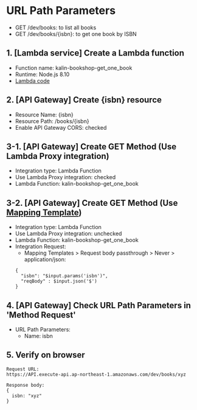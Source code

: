 # URL Path Parameters

- GET /dev/books: to list all books
- GET /dev/books/{isbn}: to get one book by ISBN

## 1. [Lambda service] Create a Lambda function

- Function name: kalin-bookshop-get_one_book
- Runtime: Node.js 8.10
- [Lambda code](lambda/kalin-bookshop-get_one_book/index.js)

## 2. [API Gateway] Create {isbn} resource

- Resource Name: {isbn}
- Resource Path: /books/{isbn}
- Enable API Gateway CORS: checked

## 3-1. [API Gateway] Create GET Method (Use Lambda Proxy integration)

- Integration type: Lambda Function
- Use Lambda Proxy integration: checked
- Lambda Function: kalin-bookshop-get_one_book

## 3-2. [API Gateway] Create GET Method (Use [Mapping Template](https://docs.aws.amazon.com/apigateway/latest/developerguide/api-gateway-mapping-template-reference.html))

- Integration type: Lambda Function
- Use Lambda Proxy integration: unchecked
- Lambda Function: kalin-bookshop-get_one_book
- Integration Request:
  - Mapping Templates > Request body passthrough > Never > application/json:
  ```
  {
    "isbn": "$input.params('isbn')",
    "reqBody" : $input.json('$')
  }
  ```

## 4. [API Gateway] Check URL Path Parameters in 'Method Request'

- URL Path Parameters:
  - Name: isbn

## 5. Verify on browser

```
Request URL:
https://API.execute-api.ap-northeast-1.amazonaws.com/dev/books/xyz

Response body:
{
  isbn: "xyz"
}
```
